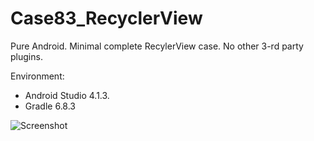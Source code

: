 # Case83_RecyclerView
 
 Pure Android. Minimal complete RecylerView case. No other 3-rd party plugins. 
 
Environment: 
- Android Studio 4.1.3. 
- Gradle 6.8.3


![Screenshot](https://github.com/hypech/Case83_RecyclerView/blob/main/screenshot.png)
